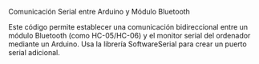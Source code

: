  Comunicación Serial entre Arduino y Módulo Bluetooth

 Este código permite establecer una comunicación bidireccional entre un módulo Bluetooth (como HC-05/HC-06) y el monitor serial del ordenador mediante un Arduino. Usa la librería SoftwareSerial para crear un puerto serial adicional.
